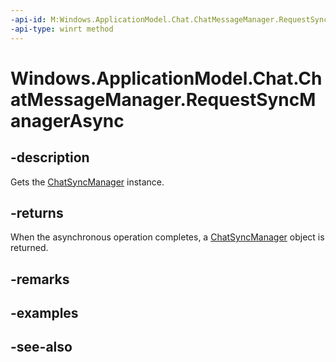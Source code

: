 ----api-id: M:Windows.ApplicationModel.Chat.ChatMessageManager.RequestSyncManagerAsync
-api-type: winrt method
---<!-- Method syntaxpublic Windows.Foundation.IAsyncOperation<Windows.ApplicationModel.Chat.ChatSyncManager> RequestSyncManagerAsync()--># Windows.ApplicationModel.Chat.ChatMessageManager.RequestSyncManagerAsync## -descriptionGets the [ChatSyncManager](chatsyncmanager.md) instance.## -returnsWhen the asynchronous operation completes, a [ChatSyncManager](chatsyncmanager.md) object is returned.## -remarks## -examples## -see-also